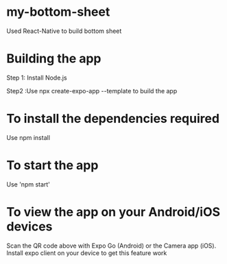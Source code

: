 # my-bottom-sheet
Used React-Native to build bottom sheet
# Building the app
Step 1: Install Node.js  

Step2 :Use npx create-expo-app --template to build the app   

# To install the dependencies required
Use npm install

# To start the app
Use 'npm start'

# To view the app on your Android/iOS devices
Scan the QR code above with Expo Go (Android) or the Camera app (iOS). Install expo client on your device to get this feature work

